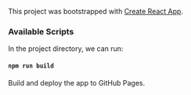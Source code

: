 This project was bootstrapped with [Create React App](https://github.com/facebook/create-react-app).

### Available Scripts

In the project directory, we can run:

#### `npm run build`

Build and deploy the app to GitHub Pages.

